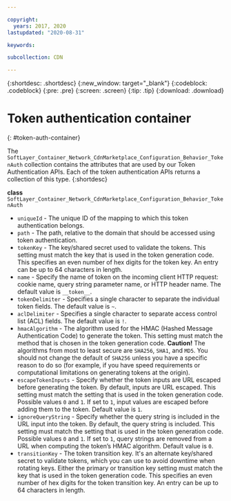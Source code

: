 ```yaml
---

copyright:
  years: 2017, 2020
lastupdated: "2020-08-31"

keywords:

subcollection: CDN

---
```


{:shortdesc: .shortdesc}
{:new_window: target="_blank"}
{:codeblock: .codeblock}
{:pre: .pre}
{:screen: .screen}
{:tip: .tip}
{:download: .download}  

# Token authentication container
{: #token-auth-container}

The `SoftLayer_Container_Network_CdnMarketplace_Configuration_Behavior_TokenAuth` collection contains the attributes that are used by our Token Authentication APIs. Each of the token authentication APIs returns a collection of this type.
{:shortdesc}

**class** `SoftLayer_Container_Network_CdnMarketplace_Configuration_Behavior_TokenAuth`  

* `uniqueId` - The unique ID of the mapping to which this token authentication belongs.
* `path` - The path, relative to the domain that should be accessed using token authentication.
* `tokenKey` - The key/shared secret used to validate the tokens. This setting must match the key that is used in the token generation code. This specifies an even number of hex digits for the token key. An entry can be up to 64 characters in length.
* `name` - Specify the name of token on the incoming client HTTP request: cookie name, query string parameter name, or HTTP header name. The default value is `__token__`.
* `tokenDelimiter` - Specifies a single character to separate the individual token fields. The default value is `~`.
* `aclDelimiter` - Specifies a single character to separate access control list (ACL) fields. The default value is `!`.
* `hmacAlgorithm` - The algorithm used for the HMAC (Hashed Message Authentication Code) to generate the token. This setting must match the method that is chosen in the token generation code. **Caution!** The algorithms from most to least secure are `SHA256`, `SHA1`, and `MD5`. You should not change the default of `SHA256` unless you have a specific reason to do so (for example, if you have speed requirements or computational limitations on generating tokens at the origin).
* `escapeTokenInputs` - Specify whether the token inputs are URL escaped before generating the token. By default, inputs are URL escaped. This setting must match the setting that is used in the token generation code. Possible values `0` and `1`. If set to `1`, input values are escaped before adding them to the token. Default value is `1`.
* `ignoreQueryString` - Specify whether the query string is included in the URL input into the token. By default, the query string is included. This setting must match the setting that is used in the token generation code. Possible values `0` and `1`. If set to `1`, query strings are removed from a URL when computing the token’s HMAC algorithm. Default value is `0`.
* `transitionKey` - The token transition key. It's an alternate key/shared secret to validate tokens, which you can use to avoid downtime when rotating keys. Either the primary or transition key setting must match the key that is used in the token generation code. This specifies an even number of hex digits for the token transition key. An entry can be up to 64 characters in length.
